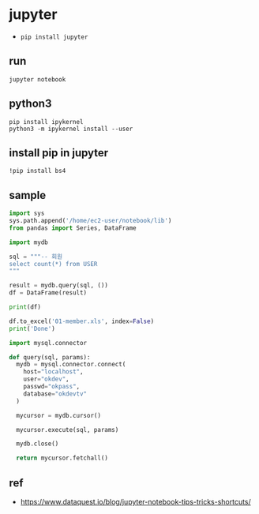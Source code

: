 # jupyter
- `pip install jupyter`

## run
```
jupyter notebook
```

## python3
```
pip install ipykernel
python3 -m ipykernel install --user
```

## install pip in jupyter
```
!pip install bs4
```

## sample

```python
import sys
sys.path.append('/home/ec2-user/notebook/lib')
from pandas import Series, DataFrame

import mydb

sql = """-- 회원
select count(*) from USER
"""

result = mydb.query(sql, ())
df = DataFrame(result)

print(df)
```

```python
df.to_excel('01-member.xls', index=False)
print('Done')
```

```python
import mysql.connector

def query(sql, params):
  mydb = mysql.connector.connect(
    host="localhost",
    user="okdev",
    passwd="okpass",
    database="okdevtv"
  )

  mycursor = mydb.cursor()

  mycursor.execute(sql, params)

  mydb.close()

  return mycursor.fetchall()
```

## ref
- https://www.dataquest.io/blog/jupyter-notebook-tips-tricks-shortcuts/
